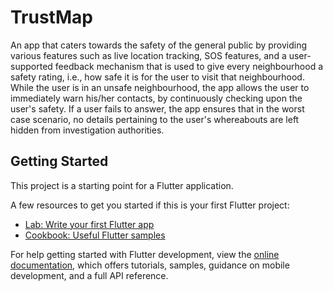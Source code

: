 # TrustMap

An app that caters towards the safety of the general public by providing various features such as live location tracking, SOS features, and a user-supported feedback mechanism that is used to give every neighbourhood a safety rating, i.e., how safe it is for the user to visit that neighbourhood. While the user is in an unsafe neighbourhood, the app allows the user to immediately warn his/her contacts, by continuously checking upon the user's safety. If a user fails to answer, the app ensures that in the worst case scenario, no details pertaining to the user's whereabouts are left hidden from investigation authorities.

## Getting Started

This project is a starting point for a Flutter application.

A few resources to get you started if this is your first Flutter project:

- [Lab: Write your first Flutter app](https://docs.flutter.dev/get-started/codelab)
- [Cookbook: Useful Flutter samples](https://docs.flutter.dev/cookbook)

For help getting started with Flutter development, view the
[online documentation](https://docs.flutter.dev/), which offers tutorials,
samples, guidance on mobile development, and a full API reference.
